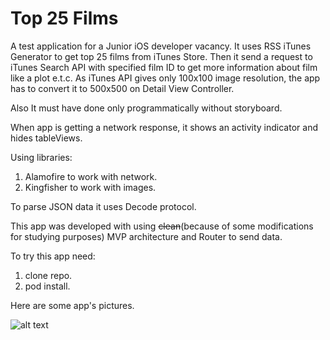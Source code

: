 # Top 25 Films
A test application for a Junior iOS developer vacancy. It uses  RSS iTunes Generator to get top 25 films from iTunes Store. Then it send a request to iTunes Search API with specified film ID to get more information about film like a plot e.t.c. As iTunes API gives only 100x100 image resolution, the app has to convert it to 500x500 on Detail View Controller.

Also It must have done only programmatically without storyboard.

When app is getting a network response, it shows an activity indicator and hides tableViews.

Using libraries:
1) Alamofire to work with network.
2) Kingfisher to work with images.

To parse JSON data it uses Decode protocol.

This app was developed with using ~~clean~~(because of some modifications for studying purposes) MVP architecture and Router to send data.

To try this app need:
1) clone repo.
2) pod install.

Here are some app's pictures.

![alt text](https://sun9-9.userapi.com/c857416/v857416292/cfbb5/zXNHbUgvqqs.jpg "Images")




